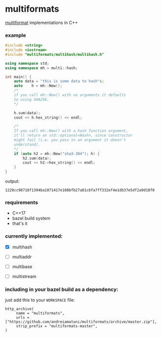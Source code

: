 # multiformats

[multiformat](https://github.com/multiformats/multiformats) implementations in C++


### example

```c++
#include <string>
#include <iostream>
#include "multiformats/multihash/multihash.h"

using namespace std;
using namespace mh = multi::hash;

int main() {
    auto data = "this is some data to hash"s;
    auto    h = mh::New(); 
    /*
    if you call mh::New() with no arguments it defaults 
    to using SHA256.
    */

    h.sum(data);
    cout << h.hex_string() << endl;

    /*
    If you call mh::New() with a hash function argument, 
    it'll return an std::optional<Hash>, since constructor 
    might fail (i.e. you pass in an argument it doesn't 
    understand). 
    */
    if (auto h2 = mh::New("sha3-384"); h) {
        h2.sum(data);
        cout << h2->hex_string() << endl;
    }
}
```
output:
```
1220cc98718f1394ba1071417e108bfb27a81c6fa7ff332ef4e1db37e5df2a9d18f0
```

### requirements

- C++17
- bazel build system
- that's it


### currently implemented:

- [x] multihash
- [ ] multiaddr
- [ ] multibase
- [ ] multistream


### including in your bazel build as a dependency:

just add this to your ```WORKSPACE``` file:

```
http_archive(
     name = "multiformats",
     urls = ["https://github.com/andreiamatuni/multiformats/archive/master.zip"],
     strip_prefix = "multiformats-master",
)
```